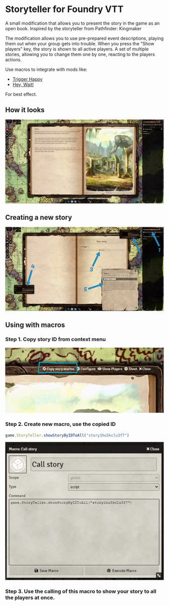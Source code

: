 # Storyteller for Foundry VTT
A small modification that allows you to present the story in the game as an open book. Inspired by the storyteller from Pathfinder: Kingmaker


The modification allows you to use pre-prepared event descriptions, playing them out when your group gets into trouble.
When you press the "Show players" key, the story is shown to all active players.
A set of multiple stories, allowing you to change them one by one, reacting to the players actions.
 
Use macros to integrate with mods like:
- [Trigger Happy](https://github.com/League-of-Foundry-Developers/fvtt-module-trigger-happy)
- [Hey, Wait!](https://foundryvtt.com/packages/hey-wait/)

For best effect.

## How it looks

![alt text](img/preview.jpg "Title")

## Creating a new story

![alt text](img/step-1.webp "Title")

## Using with macros

### Step 1. Copy story ID from context menu
![alt text](img/copy-id.jpg "Title")
### Step 2. Create new macro, use the copied ID
```javascript
game.StoryTeller.showStoryByIDToAll("story1hu5kclu3f7")
```
![alt text](img/macros.jpg "Title")
### Step 3. Use the calling of this macro to show your story to all the players at once.